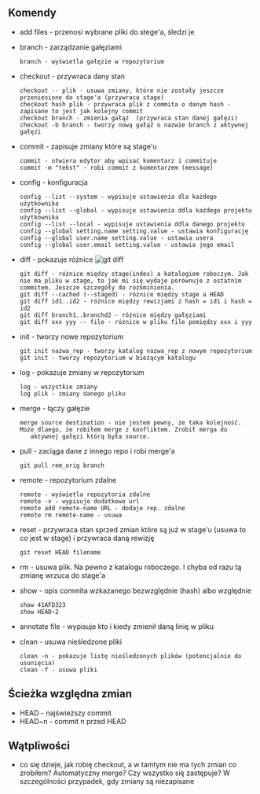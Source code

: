## Komendy

* add files - przenosi wybrane pliki do stege'a, śledzi je

* branch - zarządzanie gałęziami
  ```
  branch - wyświetla gałęzie w repozytorium
  ```

* checkout - przywraca dany stan
  ```
  checkout -- plik - usuwa zmiany, które nie zostały jeszcze przeniesione do stage'a (przywraca stage)
  checkout hash plik - przywraca plik z commita o danym hash - zapisane to jest jak kolejny commit
  checkout branch - zmienia gałąź  (przywraca stan danej gałęzi)
  checkout -b branch - tworzy nową gałąź o nazwie branch z aktywnej gałęzi
  ```

* commit - zapisuje zmiany które są stage'u
  ```
  commit - otwiera edytor aby wpisać komentarz i commituje
  commit -m "tekst" - robi commit z komentarzem (message)
  ```
  
* config - konfiguracja
  ```
  config --list --system - wypisuje ustawienia dla każdego użytkownika
  config --list --global - wypisuje ustawienia ddla każdego projektu użytkownika
  config --list --local - wypisuje ustawienia ddla danego projektu
  config --global setting.name setting.value - ustawia konfigurację 
  config --global user.name setting.value - ustawia usera 
  config --global user.email setting.value - ustawia jego email
  ```

* diff - pokazuje różnice
![git diff](https://i.stack.imgur.com/y8gFk.png)

  ```
  git diff - różnice między stage(index) a katalogiem roboczym. Jak nie ma pliku w stage, to jak mi się wydaje porównuje z ostatnim commitem. Jeszcze szczegóły do rozkminienia.
  git diff --cached (--staged) - różnice między stage a HEAD
  git diff id1..id2 - różnice między rewizjami z hash = id1 i hash = id2
  git diff branch1..branchd2 - różnice między gałęziami
  git diff xxx yyy -- file - różnice w pliku file pomiędzy xxx i yyy
  ```

* init - tworzy nowe repozytorium
  ```
  git init nazwa_rep - tworzy katalog nazwa_rep z nowym repozytorium
  git init - tworzy repozytorium w bieżącym katalogu
  ```
 

* log - pokazuje zmiany w repozytorium
  ```
  log - wszystkie zmiany
  log plik - zmiany danego pliku
  ```
  
* merge - łączy gałęzie
  ```
  merge source destination - nie jestem pewny, że taka kolejność. Może dlaego, że robiłem merge z konfliktem. Zrobił merga do 
     aktywnej gałęzi którą była source.
  ```

* pull - zaciąga dane z innego repo i robi merge'a
  ```
  git pull rem_orig branch
  ```
  
* remote - repozytorium zdalne
  ```
  remote - wyświetla repozytoria zdalne
  remote -v - wypisuje dodatkowo url
  remote add remote-name URL - dodaje rep. zdalne
  remote rm remote-name - usuwa
  ```

* reset - przywraca stan sprzed zmian które są już w stage'u (usuwa to co jest w stage) i przywraca daną rewizję
  ```
  git reset HEAD filename
  ```
  
* rm - usuwa plik. Na pewno z katalogu roboczego. I chyba od razu tą zmianę wrzuca do stage'a


* show - opis commita wzkazanego bezwzględnie (hash) albo względnie
  ```
  show 41AFD323
  show HEAD~2
  ```
  
* annotate file - wypisuje kto i kiedy zmienił daną linię w pliku
  
* clean - usuwa nieśledzone pliki
  ```
  clean -n - pokazuje listę nieśledzonych plików (potencjalnie do usunięcia)
  clean -f - usuwa pliki
  ```


## Ścieżka względna zmian
* HEAD - najświeższy commit
* HEAD~n - commit n przed HEAD

## Wątpliwości
* co się dzieje, jak robię checkout, a w tamtym nie ma tych zmian co zrobiłem? Automatyczny merge? Czy wszystko się zastępuje?
  W szczególności przypadek, gdy zmiany są niezapisane
